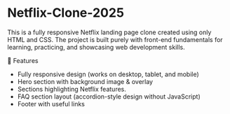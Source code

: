 # Netflix-Clone-2025
This is a fully responsive Netflix landing page clone created using only HTML and CSS.
The project is built purely with front-end fundamentals for learning, practicing, and showcasing web development skills.

📌 Features
* Fully responsive design (works on desktop, tablet, and mobile)
* Hero section with background image & overlay
* Sections highlighting Netflix features.
* FAQ section layout (accordion-style design without JavaScript)
* Footer with useful links

